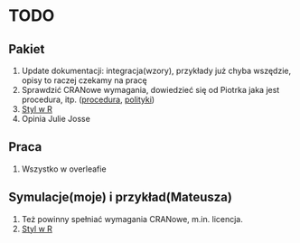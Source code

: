 # TODO

## Pakiet

1. Update dokumentacji: integracja(wzory), przykłady już chyba wszędzie, opisy to raczej czekamy na pracę
2. Sprawdzić CRANowe wymagania, dowiedzieć się od Piotrka jaka jest procedura, itp. ([procedura](http://r-pkgs.had.co.nz/release.html), [polityki](https://cran.r-project.org/web/packages/policies.html))
3. [Styl w R](https://google.github.io/styleguide/Rguide.xml)
4. Opinia Julie Josse

## Praca

1. Wszystko w overleafie

## Symulacje(moje) i przykład(Mateusza)

1. Też powinny spełniać wymagania CRANowe, m.in. licencja.
2. [Styl w R](https://google.github.io/styleguide/Rguide.xml)
